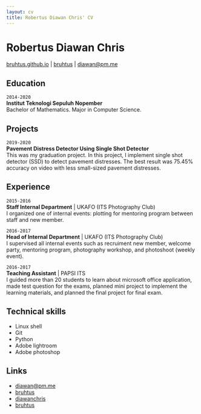 ```yaml
---
layout: cv
title: Robertus Diawan Chris' CV
---
```

# Robertus Diawan Chris

<div id="webaddress">
<i class="fa fa-home"></i> <a href="http://bruhtus.github.io">bruhtus.github.io</a>
|
<i class="fa fa-github"></i> <a href="http://github.com/bruhtus">bruhtus</a>
|
<i class="fa fa-envelope"></i> <a href="mailto:diawan@pm.me">diawan@pm.me</a>
</div>

## Education

`2014-2020` <br>
__Institut Teknologi Sepuluh Nopember__ <br>
Bachelor of Mathematics. Major in Computer Science.

## Projects

`2019-2020` <br>
__Pavement Distress Detector Using Single Shot Detector__ <br>
This was my graduation project. In this project, I implement single shot detector (SSD) to detect pavement distresses.
The best result was 75.45% accuracy on video with less small-sized pavement distresses.

## Experience

`2015-2016` <br>
__Staff Internal Department__ | UKAFO (ITS Photography Club) <br>
I organized one of internal events: plotting for mentoring program
between staff and new member.

`2016-2017` <br>
__Head of Internal Department__ | UKAFO (ITS Photography Club) <br>
I supervised all internal events such as recruiment new member, welcome party, mentoring program, photography workshop, and photoshoot (weekly event).

`2016-2017` <br>
__Teaching Assistant__ | PAPSI ITS <br>
I guided more than 20 students to learn about microsoft office application, made test question for the exams, planned mini project to implement the learning materials, and planned the final project for final exam.

## Technical skills

* Linux shell
* Git
* Python
* Adobe lightroom
* Adobe photoshop

<!-- ## Areas of expertise

* Machine learning
* Data visualisation
* Computer vision -->

## Links

<!-- fa are fontawesome, ai are academicons -->
* <i class="fa fa-envelope"></i> <a href="mailto:diawan@pm.me">diawan@pm.me</a><br />
* <i class="fa fa-github"></i> <a href="http://github.com/bruhtus">bruhtus</a><br />
* <i class="fa fa-twitter"></i> <a href="http://twitter.com/diawanchris">diawanchris</a><br />
* <i class="fa fa-linkedin"></i> <a href="https://www.linkedin.com/in/bruhtus/">bruhtus</a>

<!-- ### Footer

Last updated: May 2013 -->
